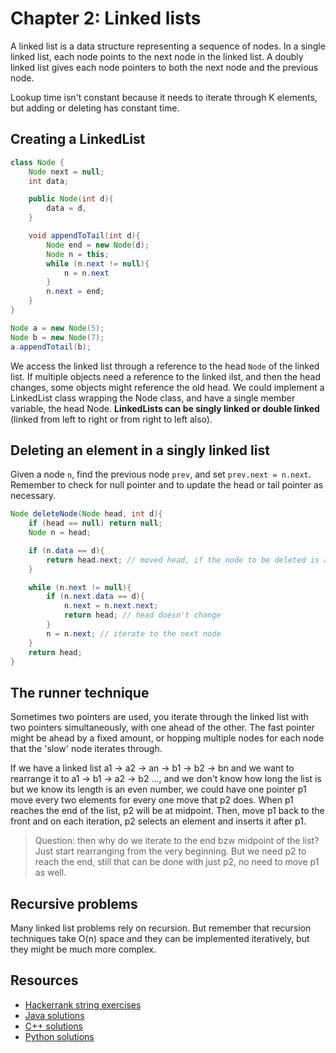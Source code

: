 # Chapter 2: Linked lists

A linked list is a data structure representing a sequence of nodes. In a single linked list, each node points to the next node in the linked list. A doubly linked list gives each node pointers to both the next node and the previous node.

Lookup time isn't constant because it needs to iterate through K elements, but adding or deleting has constant time.

## Creating a LinkedList

```java
class Node {
    Node next = null;
    int data;

    public Node(int d){
        data = d,
    }

    void appendToTail(int d){
        Node end = new Node(d);
        Node n = this;
        while (n.next != null){
            n = n.next
        }
        n.next = end;
    }
}

Node a = new Node(5);
Node b = new Node(7);
a.appendTotail(b);
```

We access the linked list through a reference to the head `Node` of the linked list. If multiple objects need a reference to the linked ilst, and then the head changes, some objects might reference the old head. We could implement a LinkedList class wrapping the Node class, and have a single member variable, the head Node. **LinkedLists can be singly linked or double linked** (linked from left to right or from right to left also).

## Deleting an element in a singly linked list

Given a node `n`, find the previous node `prev`, and set `prev.next = n.next`. Remember to check for null pointer and to update the head or tail pointer as necessary.

```java
Node deleteNode(Node head, int d){
    if (head == null) return null;
    Node n = head;

    if (n.data == d){
        return head.next; // moved head, if the node to be deleted is at head
    }

    while (n.next != null){
        if (n.next.data == d){
            n.next = n.next.next;
            return head; // head doesn't change
        }
        n = n.next; // iterate to the next node
    }
    return head;
}
```

## The runner technique

Sometimes two pointers are used, you iterate through the linked list with two pointers simultaneously, with one ahead of the other. The fast pointer might be ahead by a fixed amount, or hopping multiple nodes for each node that the 'slow' node iterates through.

If we have a linked list a1 -> a2 -> an -> b1 -> b2 -> bn and we want to rearrange it to a1 -> b1 -> a2 -> b2 ..., and we don't know how long the list is but we know its length is an even number, we could have one pointer p1 move every two elements for every one move that p2 does. When p1 reaches the end of the list, p2 will be at midpoint. Then, move p1 back to the front and on each iteration, p2 selects an element and inserts it after p1.

> Question: then why do we iterate to the end bzw midpoint of the list? Just start rearranging from the very beginning. But we need p2 to reach the end, still that can be done with just p2, no need to move p1 as well.

## Recursive problems

Many linked list problems rely on recursion. But remember that recursion techniques take O(n) space and they can be implemented iteratively, but they might be much more complex.

## Resources

* [Hackerrank string exercises](https://www.hackerrank.com/domains/data-structures?filters%5Bsubdomains%5D%5B%5D=linked-lists)
* [Java solutions](https://github.com/careercup/CtCI-6th-Edition/tree/master/Java/Ch%2002.%20Linked%20Lists)
* [C++ solutions](https://github.com/careercup/CtCI-6th-Edition-cpp/tree/a68ba3e1c630a4d218ff1294f3eaf5aeced449ec/chapter-2-Linked-Lists)
* [Python solutions](https://github.com/careercup/CtCI-6th-Edition-Python/tree/e6bc732588601d0a98e5b1bc44d83644b910978d/Chapter2)
